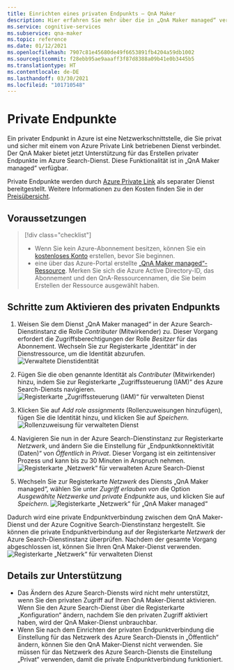```yaml
---
title: Einrichten eines privaten Endpunkts – QnA Maker
description: Hier erfahren Sie mehr über die in „QnA Maker managed“ verfügbare Option zum Erstellen von privaten Endpunkten.
ms.service: cognitive-services
ms.subservice: qna-maker
ms.topic: reference
ms.date: 01/12/2021
ms.openlocfilehash: 7907c81e45680de49f6653891fb4204a59db1002
ms.sourcegitcommit: f28ebb95ae9aaaff3f87d8388a09b41e0b3445b5
ms.translationtype: HT
ms.contentlocale: de-DE
ms.lasthandoff: 03/30/2021
ms.locfileid: "101710548"
---
```

# <a name="private-endpoints"></a>Private Endpunkte

Ein privater Endpunkt in Azure ist eine Netzwerkschnittstelle, die Sie privat und sicher mit einem von Azure Private Link betriebenen Dienst verbindet. Der QnA Maker bietet jetzt Unterstützung für das Erstellen privater Endpunkte im Azure Search-Dienst. Diese Funktionalität ist in „QnA Maker managed“ verfügbar. 

Private Endpunkte werden durch [Azure Private Link](../../private-link/private-link-overview.md) als separater Dienst bereitgestellt. Weitere Informationen zu den Kosten finden Sie in der [Preisübersicht](https://azure.microsoft.com/pricing/details/private-link/). 

## <a name="prerequisites"></a>Voraussetzungen
> [!div class="checklist"]
> * Wenn Sie kein Azure-Abonnement besitzen, können Sie ein [kostenloses Konto](https://azure.microsoft.com/free/cognitive-services/) erstellen, bevor Sie beginnen.
> * eine über das Azure-Portal erstellte [„QnA Maker managed“-Ressource](https://ms.portal.azure.com/#create/Microsoft.CognitiveServicesQnAMaker). Merken Sie sich die Azure Active Directory-ID, das Abonnement und den QnA-Ressourcennamen, die Sie beim Erstellen der Ressource ausgewählt haben.

## <a name="steps-to-enable-private-endpoint"></a>Schritte zum Aktivieren des privaten Endpunkts
1. Weisen Sie dem Dienst „QnA Maker managed“ in der Azure Search-Dienstinstanz die Rolle *Contributer* (Mitwirkender) zu. Dieser Vorgang erfordert die Zugriffsberechtigungen der Rolle *Besitzer* für das Abonnement. Wechseln Sie zur Registerkarte „Identität“ in der Dienstressource, um die Identität abzurufen.
![Verwaltete Dienstidentität](../QnAMaker/media/qnamaker-reference-private-endpoints/private-endpoint-identity.png)

2. Fügen Sie die oben genannte Identität als *Contributer* (Mitwirkender) hinzu, indem Sie zur Registerkarte „Zugriffssteuerung (IAM)“ des Azure Search-Diensts navigieren. ![Registerkarte „Zugriffssteuerung (IAM)“ für verwalteten Dienst](../QnAMaker/media/qnamaker-reference-private-endpoints/private-endpoint-access-control.png)

3. Klicken Sie auf *Add role assignments* (Rollenzuweisungen hinzufügen), fügen Sie die Identität hinzu, und klicken Sie auf *Speichern*.
![Rollenzuweisung für verwalteten Dienst](../QnAMaker/media/qnamaker-reference-private-endpoints/private-endpoint-role-assignment.png)

4. Navigieren Sie nun in der Azure Search-Dienstinstanz zur Registerkarte *Netzwerk*, und ändern Sie die Einstellung für „Endpunktkonnektivität (Daten)“ von *Öffentlich* in *Privat*. Dieser Vorgang ist ein zeitintensiver Prozess und kann bis zu 30 Minuten in Anspruch nehmen. 
![Registerkarte „Netzwerk“ für verwalteten Azure Search-Dienst](../QnAMaker/media/qnamaker-reference-private-endpoints/private-endpoint-networking.png)

5. Wechseln Sie zur Registerkarte *Netzwerk* des Diensts „QnA Maker managed“, wählen Sie unter *Zugriff erlauben von* die Option *Ausgewählte Netzwerke und private Endpunkte* aus, und klicken Sie auf *Speichern*. 
![Registerkarte „Netzwerk“ für „QnA Maker managed“](../QnAMaker/media/qnamaker-reference-private-endpoints/private-endpoint-networking-2.png)

Dadurch wird eine private Endpunktverbindung zwischen dem QnA Maker-Dienst und der Azure Cognitive Search-Dienstinstanz hergestellt. Sie können die private Endpunktverbindung auf der Registerkarte *Netzwerk* der Azure Search-Dienstinstanz überprüfen. Nachdem der gesamte Vorgang abgeschlossen ist, können Sie Ihren QnA Maker-Dienst verwenden. 
![Registerkarte „Netzwerk“ für verwalteten Dienst](../QnAMaker/media/qnamaker-reference-private-endpoints/private-endpoint-networking-3.png)


## <a name="support-details"></a>Details zur Unterstützung
 * Das Ändern des Azure Search-Diensts wird nicht mehr unterstützt, wenn Sie den privaten Zugriff auf Ihren QnA Maker-Dienst aktivieren. Wenn Sie den Azure Search-Dienst über die Registerkarte „Konfiguration“ ändern, nachdem Sie den privaten Zugriff aktiviert haben, wird der QnA Maker-Dienst unbrauchbar.
 * Wenn Sie nach dem Einrichten der privaten Endpunktverbindung die Einstellung für das Netzwerk des Azure Search-Diensts in „Öffentlich“ ändern, können Sie den QnA Maker-Dienst nicht verwenden. Sie müssen für das Netzwerk des Azure Search-Diensts die Einstellung „Privat“ verwenden, damit die private Endpunktverbindung funktioniert.